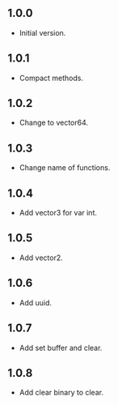 ## 1.0.0

- Initial version.

## 1.0.1

- Compact methods.

## 1.0.2

- Change to vector64.

## 1.0.3

- Change name of functions.

## 1.0.4

- Add vector3 for var int.

## 1.0.5

- Add vector2.

## 1.0.6

- Add uuid.

## 1.0.7

- Add set buffer and clear.

## 1.0.8

- Add clear binary to clear.
